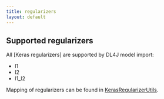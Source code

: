 ```yaml
---
title: regularizers
layout: default
---
```

## Supported regularizers

All [Keras regularizers] are supported by DL4J model import:

* <i class="fa fa-check-square-o"></i> l1
* <i class="fa fa-check-square-o"></i> l2
* <i class="fa fa-check-square-o"></i> l1_l2

Mapping of regularizers can be found in [KerasRegularizerUtils](https://github.com/deeplearning4j/deeplearning4j/blob/master/deeplearning4j/deeplearning4j-modelimport/src/main/java/org/deeplearning4j/nn/modelimport/keras/utils/KerasRegularizerUtils.java).
